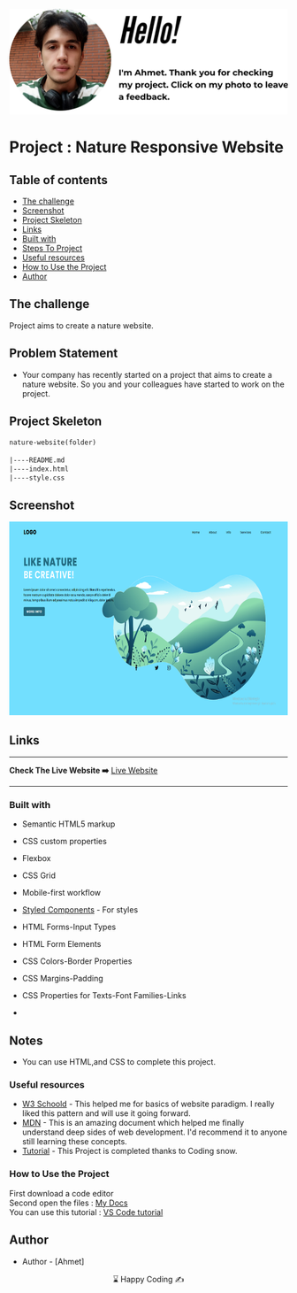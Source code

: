<p align="center">
<a href="https://www.linkedin.com/in/ahmet-ayd%C4%B1n-2583b1199/" target="_blank"><img src="profile.png" alt="screenshot"></a>
</p>



# Project : Nature Responsive Website 


## Table of contents

  - [The challenge](#the-challenge)
  - [Screenshot](#screenshot)
  - [Project Skeleton](#project-skeleton)
  - [Links](#links)
  - [Built with](#built-with)
  - [Steps To Project](#steps-to-project)
  - [Useful resources](#useful-resources)
  - [How to Use the Project](#how-to-use-the-project)
- [Author](#author)

## The challenge
Project aims to create a nature website.

## Problem Statement

- Your company has recently started on a project that aims to create a nature website. So you and your colleagues have started to work on the project.

## Project Skeleton 

```
nature-website(folder)

|----README.md                   
|----index.html  
|----style.css   
```

## Screenshot

<a href="https://bavi-boop.github.io/nature-website/"><img src="nature.png" alt="screenshot" width="650" height="350"></a>

## Links

<hr>
<b>Check The Live Website ➡️</b> <a href="https://bavi-boop.github.io/nature-website/">Live Website</a>
<hr>

### Built with

- Semantic HTML5 markup
- CSS custom properties
- Flexbox
- CSS Grid
- Mobile-first workflow

- [Styled Components](https://styled-components.com/) - For styles
	
- HTML Forms-Input Types 

- HTML Form Elements

- CSS Colors-Border Properties

- CSS Margins-Padding

- CSS Properties for Texts-Font Families-Links


-

## Notes

- You can use HTML,and CSS to complete this project.

### Useful resources

- [W3 Schoold](https://www.w3schools.com/) - This helped me for basics of website paradigm. I really liked this pattern and will use it going forward.
- [MDN](https://developer.mozilla.org/en-US/) - This is an amazing document which helped me finally understand deep sides of web development. I'd recommend it to anyone still learning these concepts.
- [Tutorial](https://www.youtube.com/watch?v=JYWitDwHhxE) - This Project is completed thanks to Coding snow.

### How to Use the Project
<span>First download a code editor </span>
<br><span>Second open the files : </span><a href='https://github.com/BAVI-BOOP/tea-cozy-website'>My Docs</a>
<br><span>You can use this tutorial : </span><a href='https://www.youtube.com/watch?v=fJEbVCrEMSE'>VS Code tutorial</a>


## Author

- Author - [Ahmet]

<center> &#8987; Happy Coding  &#9997; </center>
